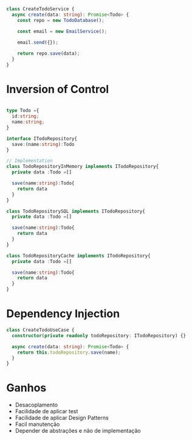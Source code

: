 ##

```ts
class CreateTodoService {
  async create(data: string): Promise<Todo> {
    const repo = new TodoDatabase();

    const email = new EmailService();

    email.send({});

    return repo.save(data);
  }
}
```

# Inversion of Control

```ts

type Todo ={
  id:string;
  name:string;
}

interface ITodoRepository{
  save:(name:string):Todo
}

// Implementation
class TodoRepositoryInMemory implements ITodoRepository{
  private data :Todo =[]

  save(name:string):Todo{
    return data
  }
}

class TodoRepositorySQL implements ITodoRepository{
  private data :Todo =[]

  save(name:string):Todo{
    return data
  }
}

class TodoRepositoryCache implements ITodoRepository{
  private data :Todo =[]

  save(name:string):Todo{
    return data
  }
}

```

# Dependency Injection

```ts
class CreateTodoUseCase {
  constructor(private readonly todoRepository: ITodoRepository) {}

  async create(data: string): Promise<Todo> {
    return this.todoRepository.save(name);
  }
}
```

# Ganhos

- Desacoplamento
- Facilidade de aplicar test
- Facilidade de aplicar Design Patterns
- Facil manutenção
- Depender de abstrações e não de implementação
